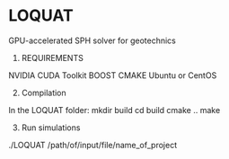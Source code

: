# LOQUAT
GPU-accelerated SPH solver for geotechnics

1. REQUIREMENTS

NVIDIA CUDA Toolkit
BOOST
CMAKE
Ubuntu or CentOS

2. Compilation

In the LOQUAT folder:
mkdir build
cd build
cmake ..
make

3. Run simulations

./LOQUAT /path/of/input/file/name_of_project
